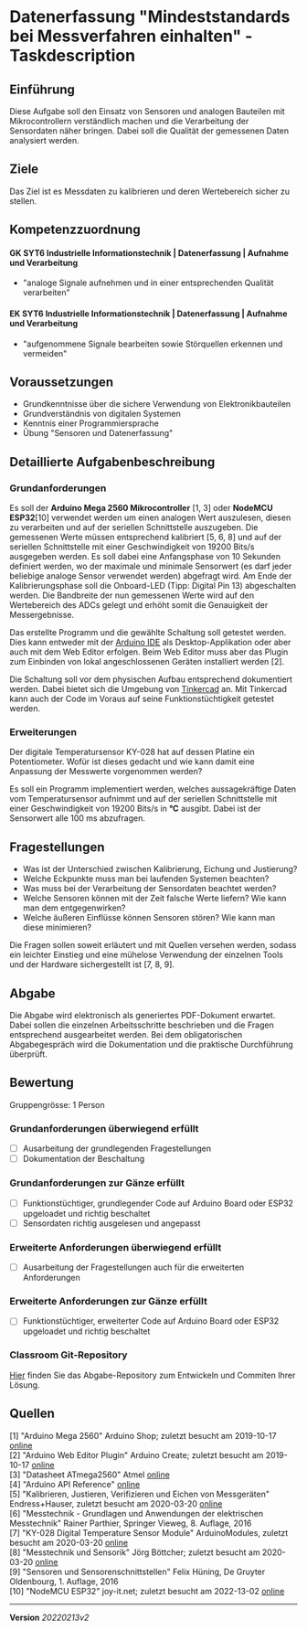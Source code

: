 # Datenerfassung "Mindeststandards bei Messverfahren einhalten" - Taskdescription

## Einführung
Diese Aufgabe soll den Einsatz von Sensoren und analogen Bauteilen mit Mikrocontrollern verständlich machen und die Verarbeitung der Sensordaten näher bringen. Dabei soll die Qualität der gemessenen Daten analysiert werden.

## Ziele
Das Ziel ist es Messdaten zu kalibrieren und deren Wertebereich sicher zu stellen.

## Kompetenzzuordnung
#### GK SYT6 Industrielle Informationstechnik | Datenerfassung | Aufnahme und Verarbeitung
* "analoge Signale aufnehmen und in einer entsprechenden Qualität verarbeiten"

#### EK SYT6 Industrielle Informationstechnik | Datenerfassung | Aufnahme und Verarbeitung
* "aufgenommene Signale bearbeiten sowie Störquellen erkennen und vermeiden"

## Voraussetzungen
* Grundkenntnisse über die sichere Verwendung von Elektronikbauteilen
* Grundverständnis von digitalen Systemen
* Kenntnis einer Programmiersprache
* Übung "Sensoren und Datenerfassung"

## Detaillierte Aufgabenbeschreibung
### Grundanforderungen
Es soll der **Arduino Mega 2560 Mikrocontroller** [1, 3] oder **NodeMCU ESP32**[10]  verwendet werden um einen analogen Wert auszulesen, diesen zu verarbeiten und auf der seriellen Schnittstelle auszugeben. Die gemessenen Werte müssen entsprechend kalibriert [5, 6, 8] und auf der seriellen Schnittstelle mit einer Geschwindigkeit von 19200 Bits/s ausgegeben werden. Es soll dabei eine Anfangsphase von 10 Sekunden definiert werden, wo der maximale und minimale Sensorwert (es darf jeder beliebige analoge Sensor verwendet werden) abgefragt wird. Am Ende der Kalibrierungsphase soll die Onboard-LED (Tipp: Digital Pin 13) abgeschalten werden. Die Bandbreite der nun gemessenen Werte wird auf den Wertebereich des ADCs gelegt und erhöht somit die Genauigkeit der Messergebnisse.

Das erstellte Programm und die gewählte Schaltung soll getestet werden. Dies kann entweder mit der [Arduino IDE](https://www.arduino.cc/en/Main/Software) als Desktop-Applikation oder aber auch mit dem Web Editor erfolgen. Beim Web Editor muss aber das Plugin zum Einbinden von lokal angeschlossenen Geräten installiert werden [2].

Die Schaltung soll vor dem physischen Aufbau entsprechend dokumentiert werden. Dabei bietet sich die Umgebung von [Tinkercad](https://www.tinkercad.com/) an. Mit Tinkercad kann auch der Code im Voraus auf seine Funktionstüchtigkeit getestet werden.

### Erweiterungen
Der digitale Temperatursensor KY-028 hat auf dessen Platine ein Potentiometer. Wofür ist dieses gedacht und wie kann damit eine Anpassung der Messwerte vorgenommen werden?

Es soll ein Programm implementiert werden, welches aussagekräftige Daten vom Temperatursensor aufnimmt und auf der seriellen Schnittstelle mit einer Geschwindigkeit von 19200 Bits/s in **°C** ausgibt. Dabei ist der Sensorwert alle 100 ms abzufragen.

## Fragestellungen
* Was ist der Unterschied zwischen Kalibrierung, Eichung und Justierung?
* Welche Eckpunkte muss man bei laufenden Systemen beachten?
* Was muss bei der Verarbeitung der Sensordaten beachtet werden?
* Welche Sensoren können mit der Zeit falsche Werte liefern? Wie kann man dem entgegenwirken?
* Welche äußeren Einflüsse können Sensoren stören? Wie kann man diese minimieren?

Die Fragen sollen soweit erläutert und mit Quellen versehen werden, sodass ein leichter Einstieg und eine mühelose Verwendung der einzelnen Tools und der Hardware sichergestellt ist [7, 8, 9].

## Abgabe
Die Abgabe wird elektronisch als generiertes PDF-Dokument erwartet. Dabei sollen die einzelnen Arbeitsschritte beschrieben und die Fragen entsprechend ausgearbeitet werden. Bei dem obligatorischen Abgabegespräch wird die Dokumentation und die praktische Durchführung überprüft.

## Bewertung
Gruppengrösse: 1 Person
### Grundanforderungen **überwiegend erfüllt**
- [ ] Ausarbeitung der grundlegenden Fragestellungen
- [ ] Dokumentation der Beschaltung

### Grundanforderungen **zur Gänze erfüllt**
- [ ] Funktionstüchtiger, grundlegender Code auf Arduino Board oder ESP32 upgeloadet und richtig beschaltet
- [ ] Sensordaten richtig ausgelesen und angepasst

### Erweiterte Anforderungen **überwiegend erfüllt**
- [ ] Ausarbeitung der Fragestellungen auch für die erweiterten Anforderungen

### Erweiterte Anforderungen **zur Gänze erfüllt**
- [ ] Funktionstüchtiger, erweiterter Code auf Arduino Board oder ESP32 upgeloadet und richtig beschaltet

### Classroom Git-Repository
[Hier](https://github.com/500) finden Sie das Abgabe-Repository zum Entwickeln und Commiten Ihrer Lösung.

## Quellen
[1] "Arduino Mega 2560" Arduino Shop; zuletzt besucht am 2019-10-17 [online](https://store.arduino.cc/arduino-mega-2560-rev3)  
[2] "Arduino Web Editor Plugin" Arduino Create; zuletzt besucht am 2019-10-17 [online](https://create.arduino.cc/getting-started/plugin)  
[3] "Datasheet ATmega2560" Atmel [online](http://ww1.microchip.com/downloads/en/DeviceDoc/Atmel-2549-8-bit-AVR-Microcontroller-ATmega640-1280-1281-2560-2561_datasheet.pdf)  
[4] "Arduino API Reference" [online](https://www.arduino.cc/reference/en/language/functions/analog-io/analogread/)  
[5] "Kalibrieren, Justieren, Verifizieren und Eichen von Messgeräten" Endress+Hauser, zuletzt besucht am 2020-03-20 [online](https://www.at.endress.com/de/dienstleistungsportfolio/messgeraete-kalibrierservice/service-kalibrieren-messger%C3%A4te)  
[6] "Messtechnik - Grundlagen und Anwendungen der elektrischen Messtechnik" Rainer Parthier, Springer Vieweg, 8. Auflage, 2016  
[7] "KY-028 Digital Temperature Sensor Module" ArduinoModules, zuletzt besucht am 2020-03-20 [online](https://arduinomodules.info/ky-028-digital-temperature-sensor-module/)  
[8] "Messtechnik und Sensorik" Jörg Böttcher; zuletzt besucht am 2020-03-20 [online](https://messtechnik-und-sensorik.org/inhaltsverzeichnis/)    
[9] "Sensoren und Sensorenschnittstellen" Felix Hüning, De Gruyter Oldenbourg, 1. Auflage, 2016    
[10] "NodeMCU ESP32" joy-it.net; zuletzt besucht am 2022-13-02 [online](https://joy-it.net/de/products/SBC-NodeMCU-ESP32)      


---
**Version** *20220213v2*
